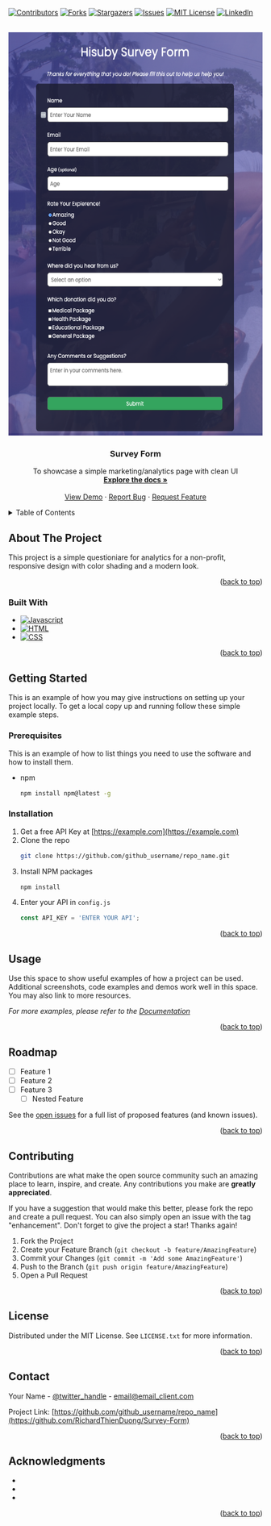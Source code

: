 <!-- PROJECT SHIELDS -->
<!--
*** I'm using markdown "reference style" links for readability.
*** Reference links are enclosed in brackets [ ] instead of parentheses ( ).
*** See the bottom of this document for the declaration of the reference variables
*** for contributors-url, forks-url, etc. This is an optional, concise syntax you may use.
*** https://www.markdownguide.org/basic-syntax/#reference-style-links
-->
[![Contributors][contributors-shield]][contributors-url]
[![Forks][forks-shield]][forks-url]
[![Stargazers][stars-shield]][stars-url]
[![Issues][issues-shield]][issues-url]
[![MIT License][license-shield]][license-url]
[![LinkedIn][linkedin-shield]][linkedin-url]



<!-- PROJECT LOGO -->
<br />
<div align="center">
  <a href="https://github.com/RichardThienDuong/Survey-Form">
    <img src="Screen Shot 2023-05-25 at 3.28.17 AM.png" alt="Logo" width="600" height="800">
  </a>

<h3 align="center">Survey Form</h3>

  <p align="center">
    To showcase a simple marketing/analytics page with clean UI 
    <br />
    <a href="https://github.com/RichardThienDuong/Survey-Form"><strong>Explore the docs »</strong></a>
    <br />
    <br />
    <a href="https://richardthienduong.github.io/Survey-Form/">View Demo</a>
    ·
    <a href="https://github.com/RichardThienDuong/Survey-Form/issues">Report Bug</a>
    ·
    <a href="https://github.com/RichardThienDuong/Survey-Form/issues">Request Feature</a>
  </p>
</div>



<!-- TABLE OF CONTENTS -->
<details>
  <summary>Table of Contents</summary>
  <ol>
    <li>
      <a href="#about-the-project">About The Project</a>
      <ul>
        <li><a href="#built-with">Built With</a></li>
      </ul>
    </li>
    <li>
      <a href="#getting-started">Getting Started</a>
      <ul>
        <li><a href="#prerequisites">Prerequisites</a></li>
        <li><a href="#installation">Installation</a></li>
      </ul>
    </li>
    <li><a href="#usage">Usage</a></li>
    <li><a href="#roadmap">Roadmap</a></li>
    <li><a href="#contributing">Contributing</a></li>
    <li><a href="#license">License</a></li>
    <li><a href="#contact">Contact</a></li>
    <li><a href="#acknowledgments">Acknowledgments</a></li>
  </ol>
</details>


## About The Project

This project is a simple questioniare for analytics for a non-profit, responsive design with color shading and a modern look. 

<p align="right">(<a href="#readme-top">back to top</a>)</p>



### Built With

* [![Javascript][Javascript]][Javascript-url]
* [![HTML][HTML]][HTML-url]
* [![CSS][CSS]][CSS-url]

<p align="right">(<a href="#readme-top">back to top</a>)</p>



## Getting Started

This is an example of how you may give instructions on setting up your project locally.
To get a local copy up and running follow these simple example steps.

### Prerequisites

This is an example of how to list things you need to use the software and how to install them.
* npm
  ```sh
  npm install npm@latest -g
  ```

### Installation

1. Get a free API Key at [https://example.com](https://example.com)
2. Clone the repo
   ```sh
   git clone https://github.com/github_username/repo_name.git
   ```
3. Install NPM packages
   ```sh
   npm install
   ```
4. Enter your API in `config.js`
   ```js
   const API_KEY = 'ENTER YOUR API';
   ```

<p align="right">(<a href="#readme-top">back to top</a>)</p>



<!-- USAGE EXAMPLES -->
## Usage

Use this space to show useful examples of how a project can be used. Additional screenshots, code examples and demos work well in this space. You may also link to more resources.

_For more examples, please refer to the [Documentation](https://example.com)_

<p align="right">(<a href="#readme-top">back to top</a>)</p>



<!-- ROADMAP -->
## Roadmap

- [ ] Feature 1
- [ ] Feature 2
- [ ] Feature 3
    - [ ] Nested Feature

See the [open issues](https://github.com/RichardThienDuong/Survey-Form/issues) for a full list of proposed features (and known issues).

<p align="right">(<a href="#readme-top">back to top</a>)</p>



<!-- CONTRIBUTING -->
## Contributing

Contributions are what make the open source community such an amazing place to learn, inspire, and create. Any contributions you make are **greatly appreciated**.

If you have a suggestion that would make this better, please fork the repo and create a pull request. You can also simply open an issue with the tag "enhancement".
Don't forget to give the project a star! Thanks again!

1. Fork the Project
2. Create your Feature Branch (`git checkout -b feature/AmazingFeature`)
3. Commit your Changes (`git commit -m 'Add some AmazingFeature'`)
4. Push to the Branch (`git push origin feature/AmazingFeature`)
5. Open a Pull Request

<p align="right">(<a href="#readme-top">back to top</a>)</p>



<!-- LICENSE -->
## License

Distributed under the MIT License. See `LICENSE.txt` for more information.

<p align="right">(<a href="#readme-top">back to top</a>)</p>



<!-- CONTACT -->
## Contact

Your Name - [@twitter_handle](https://twitter.com/twitter_handle) - email@email_client.com

Project Link: [https://github.com/github_username/repo_name](https://github.com/RichardThienDuong/Survey-Form)

<p align="right">(<a href="#readme-top">back to top</a>)</p>



<!-- ACKNOWLEDGMENTS -->
## Acknowledgments

* []()
* []()
* []()

<p align="right">(<a href="#readme-top">back to top</a>)</p>



<!-- MARKDOWN LINKS & IMAGES -->
<!-- https://www.markdownguide.org/basic-syntax/#reference-style-links -->
[contributors-shield]: https://img.shields.io/github/contributors/github_username/repo_name.svg?style=for-the-badge
[contributors-url]: https://github.com/RichardThienDuong/Survey-Form/graphs/contributors
[forks-shield]: https://img.shields.io/github/forks/RichardThienDuong/Survey-Form.svg?style=for-the-badge
[forks-url]: https://github.com/RichardThienDuong/Survey-Form/network/members
[stars-shield]: https://img.shields.io/github/stars/RichardThienDuong/Survey-Form.svg?style=for-the-badge
[stars-url]: https://github.com/RichardThienDuong/Survey-Form/stargazers
[issues-shield]: https://img.shields.io/github/issues/RichardThienDuong/Survey-Form.svg?style=for-the-badge
[issues-url]: https://github.com/RichardThienDuong/Survey-Form/issues
[license-shield]: https://img.shields.io/github/license/RichardThienDuong/Survey-Form.svg?style=for-the-badge
[license-url]: https://github.com/RichardThienDuong/Survey-Form/blob/master/LICENSE.txt
[linkedin-shield]: https://img.shields.io/badge/-LinkedIn-black.svg?style=for-the-badge&logo=linkedin&colorB=555
[linkedin-url]: https://www.linkedin.com/in/richardthienduong/
[product-screenshot]: images/screenshot.png
[Javascript]: https://img.shields.io/badge/Javascript-FFE569?style=for-the-badge&logo=javascript&logoColor=white
[Javascript-url]: https://www.javascript.com/
[HTML]: https://img.shields.io/badge/HTML-20232A?style=for-the-badge&logo=html5&logoColor=61DAFB
[HTML-url]: https://html.com/
[CSS]: https://img.shields.io/badge/CSS-35495E?style=for-the-badge&logo=css3&logoColor=4FC08D
[CSS-url]: https://developer.mozilla.org/en-US/docs/Web/CSS


